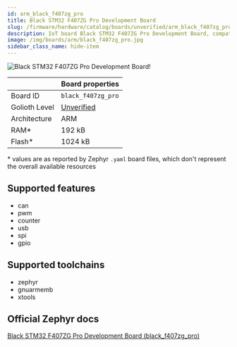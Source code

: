 ```yaml
---
id: arm_black_f407zg_pro
title: Black STM32 F407ZG Pro Development Board
slug: /firmware/hardware/catalog/boards/unverified/arm_black_f407zg_pro
description: IoT board Black STM32 F407ZG Pro Development Board, compatible with Golioth at unverified level.
image: /img/boards/arm/black_f407zg_pro.jpg
sidebar_class_name: hide-item
---
```


[//]: # (This is an auto-generated file, do not edit! Changes to it will be lost upon re-generation)

![Black STM32 F407ZG Pro Development Board!](/img/boards/arm/black_f407zg_pro.jpg "Black STM32 F407ZG Pro Development Board")

|                | Board properties     |
| -------------  | -------------------- |
| Board ID       | `black_f407zg_pro` |
| Golioth Level  | [Unverified](/firmware/hardware#unverified-boards) |
| Architecture   | ARM |
| RAM*           | 192 kB |
| Flash*         | 1024 kB |

\* values are as reported by Zephyr `.yaml` board files, which don't represent the overall available resources



## Supported features

* can
* pwm
* counter
* usb
* spi
* gpio

## Supported toolchains

* zephyr
* gnuarmemb
* xtools

## Official Zephyr docs

[Black STM32 F407ZG Pro Development Board (black_f407zg_pro)](https://docs.zephyrproject.org/latest/boards/arm/black_f407zg_pro/doc/index.html)
